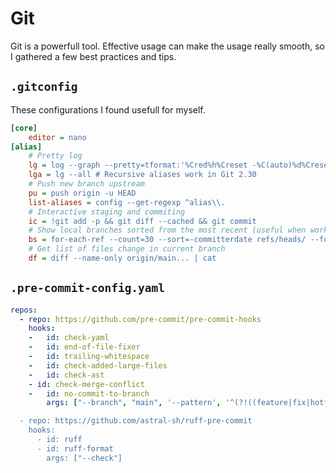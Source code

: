 # Git

Git is a powerfull tool. Effective usage can make the usage really smooth, so I gathered a few best practices and tips.

## `.gitconfig`

These configurations I found usefull for myself.

```ini
[core]  
    editor = nano
[alias]
    # Pretty log
    lg = log --graph --pretty=tformat:'%Cred%h%Creset -%C(auto)%d%Creset %s %Cgreen(%cr) %C(bold blue)<%an>%Creset' --abbrev-commit
    lga = lg --all # Recursive aliases work in Git 2.30
    # Push new branch upstream
    pu = push origin -u HEAD
    list-aliases = config --get-regexp ^alias\\.
    # Interactive staging and commiting
    ic = !git add -p && git diff --cached && git commit
    # Show local branches sorted from the most recent (useful when working in paralell branches)
    bs = for-each-ref --count=30 --sort=-committerdate refs/heads/ --format='%(HEAD) %(color:yellow)%(refname:short)%(color:reset) - %(contents:subject) - %(authorname) (%(color:green)%(committerdate:relative)%(color:reset))'
    # Get list of files change in current branch
    df = diff --name-only origin/main... | cat
```

## `.pre-commit-config.yaml`

```yaml
repos:
  - repo: https://github.com/pre-commit/pre-commit-hooks
    hooks:
    -   id: check-yaml
    -   id: end-of-file-fixer
    -   id: trailing-whitespace
    -   id: check-added-large-files
    -   id: check-ast
    - id: check-merge-conflict
    -   id: no-commit-to-branch
        args: ["--branch", "main", '--pattern', '^(?!((feature|fix|hotfix|release)\/[a-zA-Z0-9\-/]+)$).*]

  - repo: https://github.com/astral-sh/ruff-pre-commit
    hooks:
      - id: ruff
      - id: ruff-format
        args: ["--check"]
```
